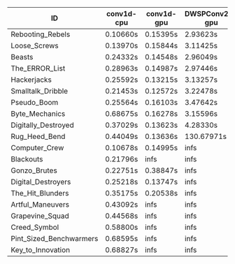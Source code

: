 |ID|conv1d-cpu|conv1d-gpu|DWSPConv2D-gpu|gemm-gpu|avg|
|-|-|-|-|-|-|
|Rebooting_Rebels|0.10660s|0.15395s|2.93623s|1.73537s|1.23304s|
|Loose_Screws|0.13970s|0.15844s|3.11425s|1.82108s|1.30837s|
|Beasts|0.24332s|0.14548s|2.96049s|1.94212s|1.32285s|
|The_ERROR_List|0.28963s|0.14987s|2.97446s|1.94305s|1.33925s|
|Hackerjacks|0.25592s|0.13215s|3.13257s|1.94601s|1.36666s|
|Smalltalk_Dribble|0.21453s|0.12572s|3.22478s|2.00599s|1.39275s|
|Pseudo_Boom|0.25564s|0.16103s|3.47642s|2.03026s|1.48083s|
|Byte_Mechanics|0.68675s|0.16278s|3.15596s|2.59790s|1.65085s|
|Digitally_Destroyed|0.37029s|0.13623s|4.28330s|2.51084s|1.82517s|
|Rug_Heed_Bend|0.44049s|0.13636s|130.67971s|4.50932s|33.94147s|
|Computer_Crew|0.10678s|0.14995s|infs|4.54537s|infs|
|Blackouts|0.21796s|infs|infs|1.78908s|infs|
|Gonzo_Brutes|0.22751s|0.38847s|infs|4.46344s|infs|
|Digital_Destroyers|0.25218s|0.13747s|infs|2.01345s|infs|
|The_Hit_Blunders|0.35175s|0.20538s|infs|1.92123s|infs|
|Artful_Maneuvers|0.43092s|infs|infs|4.54792s|infs|
|Grapevine_Squad|0.44568s|infs|infs|4.56706s|infs|
|Creed_Symbol|0.58800s|infs|infs|4.57720s|infs|
|Pint_Sized_Benchwarmers|0.68595s|infs|infs|4.55487s|infs|
|Key_to_Innovation|0.68827s|infs|infs|4.58986s|infs|
